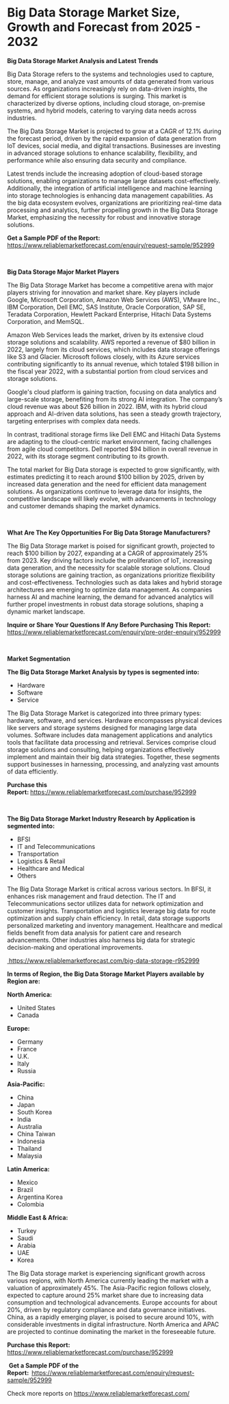 <p><h1>Big Data Storage Market Size, Growth and Forecast from 2025 - 2032</h1></p><p><strong>Big Data Storage Market Analysis and Latest Trends</strong></p>
<p><p>Big Data Storage refers to the systems and technologies used to capture, store, manage, and analyze vast amounts of data generated from various sources. As organizations increasingly rely on data-driven insights, the demand for efficient storage solutions is surging. This market is characterized by diverse options, including cloud storage, on-premise systems, and hybrid models, catering to varying data needs across industries.</p><p>The Big Data Storage Market is projected to grow at a CAGR of 12.1% during the forecast period, driven by the rapid expansion of data generation from IoT devices, social media, and digital transactions. Businesses are investing in advanced storage solutions to enhance scalability, flexibility, and performance while also ensuring data security and compliance.</p><p>Latest trends include the increasing adoption of cloud-based storage solutions, enabling organizations to manage large datasets cost-effectively. Additionally, the integration of artificial intelligence and machine learning into storage technologies is enhancing data management capabilities. As the big data ecosystem evolves, organizations are prioritizing real-time data processing and analytics, further propelling growth in the Big Data Storage Market, emphasizing the necessity for robust and innovative storage solutions.</p></p>
<p><strong>Get a Sample PDF of the Report:&nbsp;</strong> <a href="https://www.reliablemarketforecast.com/enquiry/request-sample/952999?utm_campaign=2724&utm_medium=2&utm_source=Github&utm_content=ia&utm_term=07032025&utm_id=big-data-storage">https://www.reliablemarketforecast.com/enquiry/request-sample/952999</a></p>
<p>&nbsp;</p>
<p><strong>Big Data Storage Major Market Players</strong></p>
<p><p>The Big Data Storage Market has become a competitive arena with major players striving for innovation and market share. Key players include Google, Microsoft Corporation, Amazon Web Services (AWS), VMware Inc., IBM Corporation, Dell EMC, SAS Institute, Oracle Corporation, SAP SE, Teradata Corporation, Hewlett Packard Enterprise, Hitachi Data Systems Corporation, and MemSQL.</p><p>Amazon Web Services leads the market, driven by its extensive cloud storage solutions and scalability. AWS reported a revenue of $80 billion in 2022, largely from its cloud services, which includes data storage offerings like S3 and Glacier. Microsoft follows closely, with its Azure services contributing significantly to its annual revenue, which totaled $198 billion in the fiscal year 2022, with a substantial portion from cloud services and storage solutions.</p><p>Google's cloud platform is gaining traction, focusing on data analytics and large-scale storage, benefiting from its strong AI integration. The company’s cloud revenue was about $26 billion in 2022. IBM, with its hybrid cloud approach and AI-driven data solutions, has seen a steady growth trajectory, targeting enterprises with complex data needs.</p><p>In contrast, traditional storage firms like Dell EMC and Hitachi Data Systems are adapting to the cloud-centric market environment, facing challenges from agile cloud competitors. Dell reported $94 billion in overall revenue in 2022, with its storage segment contributing to its growth.</p><p>The total market for Big Data storage is expected to grow significantly, with estimates predicting it to reach around $100 billion by 2025, driven by increased data generation and the need for efficient data management solutions. As organizations continue to leverage data for insights, the competitive landscape will likely evolve, with advancements in technology and customer demands shaping the market dynamics.</p></p>
<p>&nbsp;</p>
<p><strong>What Are The Key Opportunities For Big Data Storage Manufacturers?</strong></p>
<p><p>The Big Data Storage market is poised for significant growth, projected to reach $100 billion by 2027, expanding at a CAGR of approximately 25% from 2023. Key driving factors include the proliferation of IoT, increasing data generation, and the necessity for scalable storage solutions. Cloud storage solutions are gaining traction, as organizations prioritize flexibility and cost-effectiveness. Technologies such as data lakes and hybrid storage architectures are emerging to optimize data management. As companies harness AI and machine learning, the demand for advanced analytics will further propel investments in robust data storage solutions, shaping a dynamic market landscape.</p></p>
<p><strong>Inquire or Share Your Questions If Any Before Purchasing This Report:</strong> <a href="https://www.reliablemarketforecast.com/enquiry/pre-order-enquiry/952999?utm_campaign=2724&utm_medium=2&utm_source=Github&utm_content=ia&utm_term=07032025&utm_id=big-data-storage">https://www.reliablemarketforecast.com/enquiry/pre-order-enquiry/952999</a></p>
<p>&nbsp;</p>
<p><strong>Market Segmentation</strong></p>
<p><strong>The Big Data Storage Market Analysis by types is segmented into:</strong></p>
<p><ul><li>Hardware</li><li>Software</li><li>Service</li></ul></p>
<p><p>The Big Data Storage Market is categorized into three primary types: hardware, software, and services. Hardware encompasses physical devices like servers and storage systems designed for managing large data volumes. Software includes data management applications and analytics tools that facilitate data processing and retrieval. Services comprise cloud storage solutions and consulting, helping organizations effectively implement and maintain their big data strategies. Together, these segments support businesses in harnessing, processing, and analyzing vast amounts of data efficiently.</p></p>
<p><strong>Purchase this Report:&nbsp;</strong><a href="https://www.reliablemarketforecast.com/purchase/952999?utm_campaign=2724&utm_medium=2&utm_source=Github&utm_content=ia&utm_term=07032025&utm_id=big-data-storage">https://www.reliablemarketforecast.com/purchase/952999</a></p>
<p>&nbsp;</p>
<p><strong>The Big Data Storage Market Industry Research by Application is segmented into:</strong></p>
<p><ul><li>BFSI</li><li>IT and Telecommunications</li><li>Transportation</li><li>Logistics & Retail</li><li>Healthcare and Medical</li><li>Others</li></ul></p>
<p><p>The Big Data Storage Market is critical across various sectors. In BFSI, it enhances risk management and fraud detection. The IT and Telecommunications sector utilizes data for network optimization and customer insights. Transportation and logistics leverage big data for route optimization and supply chain efficiency. In retail, data storage supports personalized marketing and inventory management. Healthcare and medical fields benefit from data analysis for patient care and research advancements. Other industries also harness big data for strategic decision-making and operational improvements.</p></p>
<p><a href="https://www.reliablemarketforecast.com/big-data-storage-r952999?utm_campaign=2724&utm_medium=2&utm_source=Github&utm_content=ia&utm_term=07032025&utm_id=big-data-storage">&nbsp;https://www.reliablemarketforecast.com/big-data-storage-r952999</a></p>
<p><strong>In terms of Region, the Big Data Storage Market Players available by Region are:</strong></p>
<p>
    <p> <strong> North America: </strong>
        <ul>
            <li>United States</li>
            <li>Canada</li>
        </ul>
        </p> 
    <p> <strong> Europe: </strong>
        <ul>
            <li>Germany</li>
            <li>France</li>
            <li>U.K.</li>
            <li>Italy</li>
            <li>Russia</li>
        </ul>
        </p> 
    <p> <strong> Asia-Pacific: </strong>
        <ul>
            <li>China</li>
            <li>Japan</li>
            <li>South Korea</li>
            <li>India</li>
            <li>Australia</li>
            <li>China Taiwan</li>
            <li>Indonesia</li>
            <li>Thailand</li>
            <li>Malaysia</li>
        </ul>
        </p> 
    <p> <strong> Latin America: </strong>
        <ul>
            <li>Mexico</li>
            <li>Brazil</li>
            <li>Argentina Korea</li>
            <li>Colombia</li>
        </ul>
        </p> 
    <p> <strong> Middle East & Africa: </strong>
        <ul>
            <li>Turkey</li>
            <li>Saudi</li>
            <li>Arabia</li>
            <li>UAE</li>
            <li>Korea</li>
        </ul>
    </p>
    </p>
<p><p>The Big Data storage market is experiencing significant growth across various regions, with North America currently leading the market with a valuation of approximately 45%. The Asia-Pacific region follows closely, expected to capture around 25% market share due to increasing data consumption and technological advancements. Europe accounts for about 20%, driven by regulatory compliance and data governance initiatives. China, as a rapidly emerging player, is poised to secure around 10%, with considerable investments in digital infrastructure. North America and APAC are projected to continue dominating the market in the foreseeable future.</p></p>
<p><strong>Purchase this Report: </strong><a href="https://www.reliablemarketforecast.com/purchase/952999?utm_campaign=2724&utm_medium=2&utm_source=Github&utm_content=ia&utm_term=07032025&utm_id=big-data-storage">https://www.reliablemarketforecast.com/purchase/952999</a></p>
<p>&nbsp;<strong>Get a Sample PDF of the Report:&nbsp;&nbsp;</strong><a href="https://www.reliablemarketforecast.com/enquiry/request-sample/952999?utm_campaign=2724&utm_medium=2&utm_source=Github&utm_content=ia&utm_term=07032025&utm_id=big-data-storage">https://www.reliablemarketforecast.com/enquiry/request-sample/952999</a></p>
<p><strong></strong></p>
<p>Check more reports on <a href="https://www.reliablemarketforecast.com/?utm_campaign=2724&utm_medium=2&utm_source=Github&utm_content=ia&utm_term=07032025&utm_id=big-data-storage">https://www.reliablemarketforecast.com/</a></p>